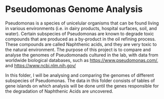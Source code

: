 # Pseudomonas Genome Analysis  
Pseudomonas is a species of unicelular organisms that can be found living in various environments (i.e. in dairy products, hospital surfaces, soil, and water).
Certain subspecies of Pseudomonas are known to degrade toxic compounds that are produced as a by-product in the oil refining process. These compounds are called Naphthenic acids, and they are very toxic to the natural environment. The purpose of this project is to compare and analyse the genomes of Pseudomonads cultured in the lab, with data from worldwide biological databases, such as https://www.pseudomonas.com/, and https://www.ncbi.nlm.nih.gov/ 

In this folder, I will be analysing and comparing the genomes of different subspecies of Pseudomonas. The data in this folder consists of tables of gene islands on which analysis will be done until the genes responsible for the degradation of Naphthenic Acids are uncovered.
